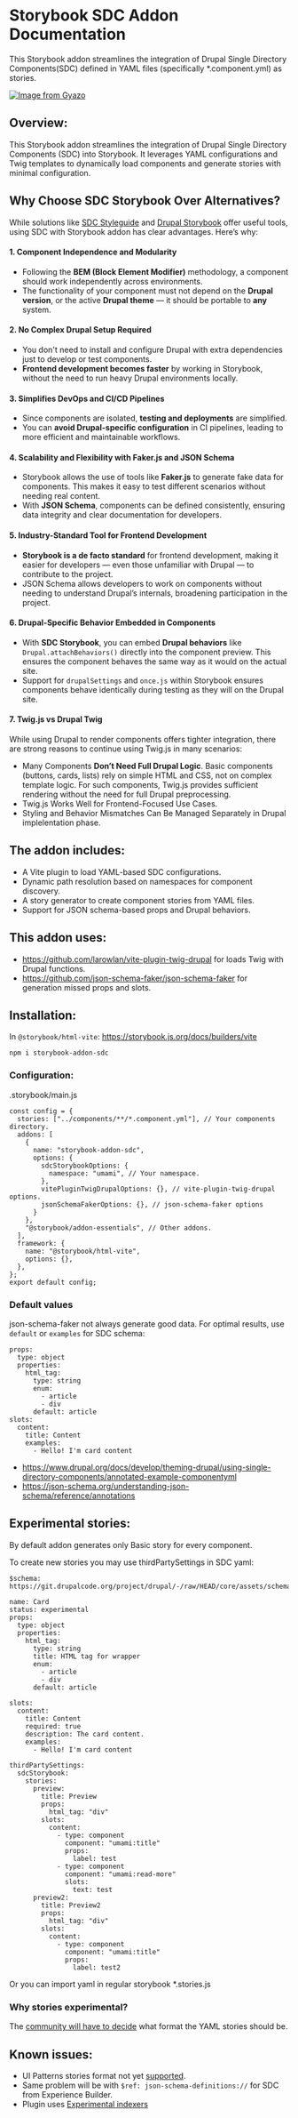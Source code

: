 # Storybook SDC Addon Documentation
This Storybook addon streamlines the integration of Drupal Single Directory Components(SDC) defined in YAML files (specifically *.component.yml) as stories.

[![Image from Gyazo](https://i.gyazo.com/2dcfa650c961679430d45eef24a82ab8.gif)](https://gyazo.com/2dcfa650c961679430d45eef24a82ab8)

## Overview:

This Storybook addon streamlines the integration of Drupal Single Directory Components (SDC) into Storybook. It leverages YAML configurations and Twig templates to dynamically load components and generate stories with minimal configuration.

## Why Choose SDC Storybook Over Alternatives?

While solutions like [SDC Styleguide](https://www.drupal.org/project/sdc_styleguide) and [Drupal Storybook](https://www.drupal.org/project/storybook) offer useful tools, using SDC with Storybook addon has clear advantages.
Here’s why:

#### 1. Component Independence and Modularity
- Following the __BEM (Block Element Modifier)__ methodology, a component should work independently across environments.
- The functionality of your component must not depend on the __Drupal version__, or the active __Drupal theme__ — it should be portable to __any__ system.

#### 2. No Complex Drupal Setup Required
- You don't need to install and configure Drupal with extra dependencies just to develop or test components.
- __Frontend development becomes faster__ by working in Storybook, without the need to run heavy Drupal environments locally.

#### 3. Simplifies DevOps and CI/CD Pipelines
- Since components are isolated, __testing and deployments__ are simplified.
- You can __avoid Drupal-specific configuration__ in CI pipelines, leading to more efficient and maintainable workflows.

#### 4. Scalability and Flexibility with Faker.js and JSON Schema
- Storybook allows the use of tools like __Faker.js__ to generate fake data for components. This makes it easy to test different scenarios without needing real content.
- With __JSON Schema__, components can be defined consistently, ensuring data integrity and clear documentation for developers.

#### 5. Industry-Standard Tool for Frontend Development
- __Storybook is a de facto standard__ for frontend development, making it easier for developers — even those unfamiliar with Drupal — to contribute to the project.
- JSON Schema allows developers to work on components without needing to understand Drupal’s internals, broadening participation in the project.

#### 6. Drupal-Specific Behavior Embedded in Components
- With __SDC Storybook__, you can embed __Drupal behaviors__ like `Drupal.attachBehaviors()` directly into the component preview. This ensures the component behaves the same way as it would on the actual site.
- Support for `drupalSettings` and `once.js` within Storybook ensures components behave identically during testing as they will on the Drupal site.

#### 7. Twig.js vs Drupal Twig
While using Drupal to render components offers tighter integration, there are strong reasons to continue using Twig.js in many scenarios:

- Many Components __Don’t Need Full Drupal Logic__. Basic components (buttons, cards, lists) rely on simple HTML and CSS, not on complex template logic. For such components, Twig.js provides sufficient rendering without the need for full Drupal preprocessing.
- Twig.js Works Well for Frontend-Focused Use Cases.
- Styling and Behavior Mismatches Can Be Managed Separately in Drupal implelentation phase.

## The addon includes:

- A Vite plugin to load YAML-based SDC configurations.
- Dynamic path resolution based on namespaces for component discovery.
- A story generator to create component stories from YAML files.
- Support for JSON schema-based props and Drupal behaviors.

## This addon uses:

- https://github.com/larowlan/vite-plugin-twig-drupal for loads Twig with Drupal functions.
- https://github.com/json-schema-faker/json-schema-faker for generation missed props and slots.

## Installation:

In `@storybook/html-vite`:
https://storybook.js.org/docs/builders/vite

```
npm i storybook-addon-sdc
```

### Configuration:

.storybook/main.js
```
const config = {
  stories: ["../components/**/*.component.yml"], // Your components directory.
  addons: [
    {
      name: "storybook-addon-sdc",
      options: {
        sdcStorybookOptions: {
          namespace: "umami", // Your namespace.
        },
        vitePluginTwigDrupalOptions: {}, // vite-plugin-twig-drupal options.
        jsonSchemaFakerOptions: {}, // json-schema-faker options
      }
    },
    "@storybook/addon-essentials", // Other addons.
  ],
  framework: {
    name: "@storybook/html-vite",
    options: {},
  },
};
export default config;
```

### Default values

json-schema-faker not always generate good data. For optimal results, use `default` or `examples` for SDC schema:
```
props:
  type: object
  properties:
    html_tag:
      type: string
      enum:
        - article
        - div
      default: article
slots:
  content:
    title: Content
    examples:
      - Hello! I'm card content
```

- https://www.drupal.org/docs/develop/theming-drupal/using-single-directory-components/annotated-example-componentyml
- https://json-schema.org/understanding-json-schema/reference/annotations



## Experimental stories:

By default addon generates only Basic story for every component.

To create new stories you may use thirdPartySettings in SDC yaml:

```
$schema: https://git.drupalcode.org/project/drupal/-/raw/HEAD/core/assets/schemas/v1/metadata.schema.json

name: Card
status: experimental
props:
  type: object
  properties:
    html_tag:
      type: string
      title: HTML tag for wrapper
      enum:
        - article
        - div
      default: article

slots:
  content:
    title: Content
    required: true
    description: The card content.
    examples:
      - Hello! I'm card content

thirdPartySettings:
  sdcStorybook:
    stories:
      preview:
        title: Preview
        props:
          html_tag: "div"
        slots:
          content:
            - type: component
              component: "umami:title"
              props:
                label: test
            - type: component
              component: "umami:read-more"
              slots:
                text: test
      preview2:
        title: Preview2
        props:
          html_tag: "div"
        slots:
          content:
            - type: component
              component: "umami:title"
              props:
                label: test2
```


Or you can import yaml in regular storybook *.stories.js

### Why stories experimental?

The [community will have to decide](https://docs.google.com/document/d/1wCQLXrK1lrV2gYlqmqD2pybTql6_H1dByWIKB5xQFcQ/edit?tab=t.0#heading=h.3949vjfiqczr) what format the YAML stories should be.


## Known issues:

- UI Patterns stories format not yet [supported](https://www.drupal.org/project/ui_patterns/issues/3480464).
- Same problem will be with `$ref: json-schema-definitions://` for SDC from Experience Builder.
- Plugin uses [Experimental indexers](https://storybook.js.org/docs/api/main-config/main-config-indexers)

